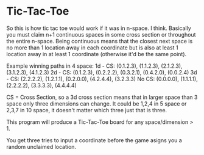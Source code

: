 ﻿# Tic-Tac-Toe

So this is how tic tac toe would work if it was in n-space.  I think.  Basically you must claim n+1 continuous spaces in some cross section or throughout the entire n-space.  Being continuous means that the closest next space is no more than 1 location away in each coordinate but is also at least 1 location away in at least 1 coordinate (otherwise it'd be the same point).  

Example winning paths in 4 space:
1d - CS:  (0.1.2.3), (1.1.2.3), (2.1.2.3), (3.1.2.3), (4.1.2.3)
2d - CS:  (0.1.2.3), (0.2.2.2), (0.3.2.1), (0.4.2.0), (0.0.2.4)
3d - CS:  (2.2.2.2), (1.2.1.1), (0.2.0.0), (4.2.4.4), (3.2.3.3)
No CS:    (0.0.0.0), (1.1.1.1), (2.2.2.2), (3.3.3.3), (4.4.4.4)

CS = Cross Section, so a 3d cross section means that in larger space than 3 space only three dimensions can change.  It could be 1,2,4 in 5 space or 2,3,7 in 10 space, it doesn't matter which three just that is three.

This program will produce a Tic-Tac-Toe board for any space/dimension > 1.

You get three tries to input a coordinate before the game asigns you a random unclaimed location.
